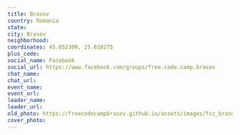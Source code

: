 ```yaml
---
title: Brasov
country: Romania
state: 
city: Brasov
neighborhood: 
coordinates: 45.652309, 25.610275
plus_code:
social_name: Facebook
social_url: https://www.facebook.com/groups/free.code.camp.brasov
chat_name:
chat_url:
event_name:
event_url:
leader_name:
leader_url:
old_photo: https://freecodecampbrasov.github.io/assets/images/fcc_brasov_campsites.jpg
cover_photo:
---
```

